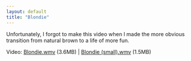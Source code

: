 ```yaml
---
layout: default
title: "Blondie"
---
```


Unfortunately, I forgot to make this video when I made the more obvious
transition from natural brown to a life of more fun.

Video: <a href="/v2/blog/2005/12/Blondie.wmv">Blondie.wmv</a> (3.6MB) | <a href="/v2/blog/2005/12/Blondie (small).wmv">Blondie (small).wmv</a> (1.5MB)
